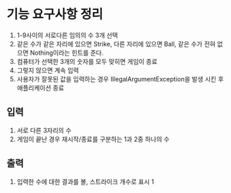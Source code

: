 # 기능 요구사항 정리

1. 1-9사이의 서로다른 임의의 수 3개 선택
2. 같은 수가 같은 자리에 있으면 Strike, 다른 자리에 있으면 Ball, 같은 수가 전혀 없으면 Nothing이라는 힌트를 준다.
3. 컴퓨터가 선택한 3개의 숫자를 모두 맞히면 게임이 종료
4. 그렇지 않으면 계속 입력
5. 사용자가 잘못된 값을 입력하는 경우 IllegalArgumentException을 발생 시킨 후 애플리케이션 종료

## 입력

1. 서로 다른 3자리의 수
2. 게임이 끝난 경우 재시작/종료를 구분하는 1과 2중 하나의 수

## 출력

1. 입력한 수에 대한 결과를 볼, 스트라이크 개수로 표시
   1

